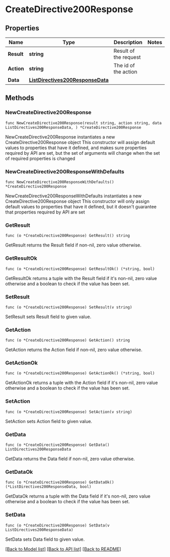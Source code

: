 # CreateDirective200Response

## Properties

Name | Type | Description | Notes
------------ | ------------- | ------------- | -------------
**Result** | **string** | Result of the request | 
**Action** | **string** | The id of the action | 
**Data** | [**ListDirectives200ResponseData**](ListDirectives200ResponseData.md) |  | 

## Methods

### NewCreateDirective200Response

`func NewCreateDirective200Response(result string, action string, data ListDirectives200ResponseData, ) *CreateDirective200Response`

NewCreateDirective200Response instantiates a new CreateDirective200Response object
This constructor will assign default values to properties that have it defined,
and makes sure properties required by API are set, but the set of arguments
will change when the set of required properties is changed

### NewCreateDirective200ResponseWithDefaults

`func NewCreateDirective200ResponseWithDefaults() *CreateDirective200Response`

NewCreateDirective200ResponseWithDefaults instantiates a new CreateDirective200Response object
This constructor will only assign default values to properties that have it defined,
but it doesn't guarantee that properties required by API are set

### GetResult

`func (o *CreateDirective200Response) GetResult() string`

GetResult returns the Result field if non-nil, zero value otherwise.

### GetResultOk

`func (o *CreateDirective200Response) GetResultOk() (*string, bool)`

GetResultOk returns a tuple with the Result field if it's non-nil, zero value otherwise
and a boolean to check if the value has been set.

### SetResult

`func (o *CreateDirective200Response) SetResult(v string)`

SetResult sets Result field to given value.


### GetAction

`func (o *CreateDirective200Response) GetAction() string`

GetAction returns the Action field if non-nil, zero value otherwise.

### GetActionOk

`func (o *CreateDirective200Response) GetActionOk() (*string, bool)`

GetActionOk returns a tuple with the Action field if it's non-nil, zero value otherwise
and a boolean to check if the value has been set.

### SetAction

`func (o *CreateDirective200Response) SetAction(v string)`

SetAction sets Action field to given value.


### GetData

`func (o *CreateDirective200Response) GetData() ListDirectives200ResponseData`

GetData returns the Data field if non-nil, zero value otherwise.

### GetDataOk

`func (o *CreateDirective200Response) GetDataOk() (*ListDirectives200ResponseData, bool)`

GetDataOk returns a tuple with the Data field if it's non-nil, zero value otherwise
and a boolean to check if the value has been set.

### SetData

`func (o *CreateDirective200Response) SetData(v ListDirectives200ResponseData)`

SetData sets Data field to given value.



[[Back to Model list]](../README.md#documentation-for-models) [[Back to API list]](../README.md#documentation-for-api-endpoints) [[Back to README]](../README.md)


